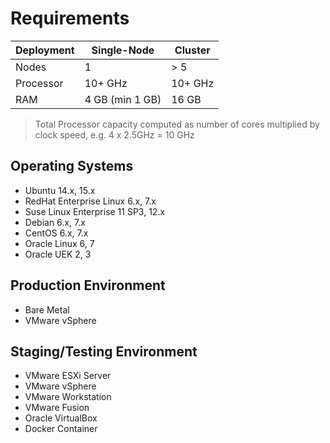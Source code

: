 # Requirements


| Deployment | Single-Node | Cluster |
| --- | --- | --- |
| Nodes | 1 | > 5 |
| Processor | 10+ GHz | 10+ GHz |
| RAM | 4 GB (min 1 GB) | 16 GB |

> Total Processor capacity computed as number of cores multiplied by clock speed, e.g. 4 x 2.5GHz = 10 GHz
> 

## Operating Systems

-   Ubuntu 14.x, 15.x
-   RedHat Enterprise Linux 6.x, 7.x
-   Suse Linux Enterprise 11 SP3, 12.x
-   Debian 6.x, 7.x
-   CentOS 6.x, 7.x
-   Oracle Linux 6, 7
-   Oracle UEK 2, 3

## Production Environment

-   Bare Metal
-   VMware vSphere

## Staging/Testing Environment

-   VMware ESXi Server
-   VMware vSphere
-   VMware Workstation
-   VMware Fusion
-   Oracle VirtualBox
-   Docker Container
